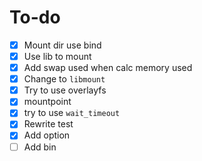 # To-do 

- [x] Mount dir use bind
- [x] Use lib to mount
- [x] Add swap used when calc memory used
- [x] Change to `libmount`
- [x] Try to use overlayfs
- [x] mountpoint
- [x] try to use `wait_timeout`
- [x] Rewrite test
- [x] Add option
- [ ] Add bin
